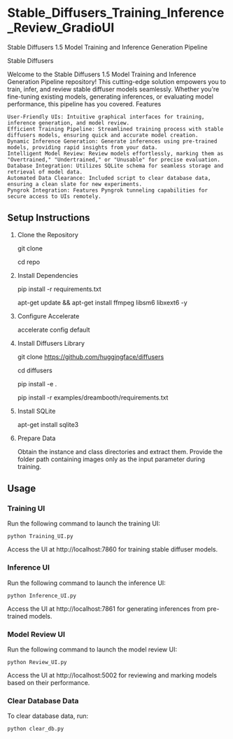 # Stable_Diffusers_Training_Inference_Review_GradioUI
Stable Diffusers 1.5 Model Training and Inference Generation Pipeline

Stable Diffusers <!-- Add a relevant image here -->

Welcome to the Stable Diffusers 1.5 Model Training and Inference Generation Pipeline repository! This cutting-edge solution empowers you to train, infer, and review stable diffuser models seamlessly. Whether you're fine-tuning existing models, generating inferences, or evaluating model performance, this pipeline has you covered.
Features

    User-Friendly UIs: Intuitive graphical interfaces for training, inference generation, and model review.
    Efficient Training Pipeline: Streamlined training process with stable diffusers models, ensuring quick and accurate model creation.
    Dynamic Inference Generation: Generate inferences using pre-trained models, providing rapid insights from your data.
    Intelligent Model Review: Review models effortlessly, marking them as "Overtrained," "Undertrained," or "Unusable" for precise evaluation.
    Database Integration: Utilizes SQLite schema for seamless storage and retrieval of model data.
    Automated Data Clearance: Included script to clear database data, ensuring a clean slate for new experiments.
    Pyngrok Integration: Features Pyngrok tunneling capabilities for secure access to UIs remotely.

## Setup Instructions
1. Clone the Repository

    
    git clone <repository-url>

    cd repo

2. Install Dependencies


    pip install -r requirements.txt

    apt-get update && apt-get install ffmpeg libsm6 libxext6 -y

3. Configure Accelerate


    accelerate config default

4. Install Diffusers Library


    git clone https://github.com/huggingface/diffusers

    cd diffusers

    pip install -e .

    pip install -r examples/dreambooth/requirements.txt

5. Install SQLite


    apt-get install sqlite3

6. Prepare Data


    Obtain the instance and class directories and extract them.
    Provide the folder path containing images only as the input parameter during training.

## Usage 
### Training UI


Run the following command to launch the training UI:



    python Training_UI.py

Access the UI at http://localhost:7860 for training stable diffuser models.
### Inference UI

Run the following command to launch the inference UI:


    python Inference_UI.py

Access the UI at http://localhost:7861 for generating inferences from pre-trained models.
### Model Review UI

Run the following command to launch the model review UI:


    python Review_UI.py

Access the UI at http://localhost:5002 for reviewing and marking models based on their performance.
### Clear Database Data

To clear database data, run:


    python clear_db.py
